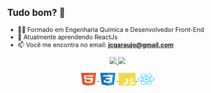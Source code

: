 ## Tudo bom? 👋

- 👨‍💻 Formado em Engenharia Química e Desenvolvedor Front-End
- 🌱 Atualmente aprendendo ReactJs
- 📫 Você me encontra no email: <strong style='text-decoration: none' color='white'>jcqaraujo@gmail.com</strong>

<div align="center">
  <a href="https://github.com/julioqueirozdev">
  <img height="180em" src="https://github-readme-stats.vercel.app/api?username=julioqueirozdev&show_icons=true&theme=dark&include_all_commits=true&count_private=true"/>
  <img height="180em" src="https://github-readme-stats.vercel.app/api/top-langs/?username=julioqueirozdev&layout=compact&langs_count=7&theme=dark"/>
</div>

  <div style="display: inline_block" align='center' ><br>
  <img align="center" alt="Rafa-HTML" height="30" width="40" src="https://raw.githubusercontent.com/devicons/devicon/master/icons/html5/html5-original.svg">
  <img align="center" alt="Rafa-CSS" height="30" width="40" src="https://raw.githubusercontent.com/devicons/devicon/master/icons/css3/css3-original.svg">
  <img align="center" alt="Rafa-Js" height="30" width="40" src="https://raw.githubusercontent.com/devicons/devicon/master/icons/javascript/javascript-plain.svg">
  <img align="center" alt="Rafa-React" height="30" width="40" src="https://raw.githubusercontent.com/devicons/devicon/master/icons/react/react-original.svg">
</div>
<!--
**julioqueirozdev/julioqueirozdev** is a ✨ _special_ ✨ repository because its `README.md` (this file) appears on your GitHub profile.

Here are some ideas to get you started:

- 🔭 I’m currently working on ...
- 🌱 I’m currently learning ...
- 👯 I’m looking to collaborate on ...
- 🤔 I’m looking for help with ...
- 💬 Ask me about ...
- 📫 How to reach me: ...
- 😄 Pronouns: ...
- ⚡ Fun fact: ...
-->
